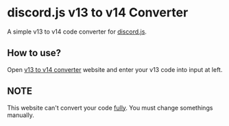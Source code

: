 # discord.js v13 to v14 Converter
A simple v13 to v14 code converter for [discord.js](https://www.npmjs.com/package/discord.js).

## How to use?
Open [v13 to v14 converter](https://djs-v13-to-v14-converter.vercel.app/) website and enter your v13 code into input at left.

## NOTE
This website can't convert your code <ins>fully</ins>. You must change somethings manually.
